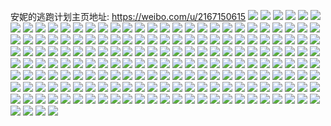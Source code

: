 安妮的逃跑计划主页地址: https://weibo.com/u/2167150615 
![](https://wx4.sinaimg.cn/mw2000/812c1817gy1h92iwgzgzdj20u0191gvp.jpg) 
![](https://wx4.sinaimg.cn/mw2000/812c1817gy1h908vga8j5j21400u0wml.jpg) 
![](https://wx4.sinaimg.cn/mw2000/812c1817gy1h908vgn01qj20u0140qh7.jpg) 
![](https://wx4.sinaimg.cn/mw2000/812c1817gy1h908vhmbwyj20u0140n5a.jpg) 
![](https://wx4.sinaimg.cn/mw2000/812c1817gy1h908vhxyzqj20u014045j.jpg) 
![](https://wx4.sinaimg.cn/mw2000/812c1817gy1h908vfxkeqj20u0140wnh.jpg) 
![](https://wx4.sinaimg.cn/mw2000/812c1817gy1h8xybv8879j20u014048w.jpg) 
![](https://wx4.sinaimg.cn/mw2000/812c1817gy1h8xybuulmpj20u0140agw.jpg) 
![](https://wx4.sinaimg.cn/mw2000/812c1817gy1h8wopukr1wj20u00u0tcu.jpg) 
![](https://wx4.sinaimg.cn/mw2000/812c1817gy1h8qinzize3j21400u0wnd.jpg) 
![](https://wx4.sinaimg.cn/mw2000/812c1817gy1h8qio00sxfj20u0140dob.jpg) 
![](https://wx4.sinaimg.cn/mw2000/812c1817gy1h8qcoqpau0j20u60u043l.jpg) 
![](https://wx4.sinaimg.cn/mw2000/812c1817gy1h8n7cms3gcj20u00wh0zl.jpg) 
![](https://wx4.sinaimg.cn/mw2000/812c1817gy1h8n7dpres9j20u00vhwo5.jpg) 
![](https://wx4.sinaimg.cn/mw2000/812c1817gy1h8n8vtc70kj20u0140gxd.jpg) 
![](https://wx4.sinaimg.cn/mw2000/812c1817gy1h8kimh1jcjj20u00u0tgk.jpg) 
![](https://wx4.sinaimg.cn/mw2000/812c1817gy1h8kimgq67gj20uy0u0dna.jpg) 
![](https://wx4.sinaimg.cn/mw2000/812c1817gy1h8kimhb6ibj20u00u0wm3.jpg) 
![](https://wx4.sinaimg.cn/mw2000/812c1817gy1h8jne27o1cj21sx0u0wm2.jpg) 
![](https://wx4.sinaimg.cn/mw2000/812c1817gy1h8jeef92f5j20u0140gxn.jpg) 
![](https://wx4.sinaimg.cn/mw2000/812c1817gy1h8jehd51qej20u00rrn33.jpg) 
![](https://wx4.sinaimg.cn/mw2000/812c1817gy1h8iji61b9aj20u0140n3y.jpg) 
![](https://wx4.sinaimg.cn/mw2000/812c1817gy1h8iji7eljlj20u0140ag7.jpg) 
![](https://wx4.sinaimg.cn/mw2000/812c1817gy1h8ijibzf3fj20u0140tes.jpg) 
![](https://wx4.sinaimg.cn/mw2000/812c1817gy1h8bxfky23jj21400u0n4z.jpg) 
![](https://wx4.sinaimg.cn/mw2000/812c1817gy1h8bxjdty16j20u0140dkc.jpg) 
![](https://wx4.sinaimg.cn/mw2000/812c1817gy1h8bxfjd1syj20u0140q4y.jpg) 
![](https://wx4.sinaimg.cn/mw2000/812c1817gy1h88dkyj3axj20u016a11z.jpg) 
![](https://wx4.sinaimg.cn/mw2000/812c1817gy1h83urle7ijj20u019044r.jpg) 
![](https://wx4.sinaimg.cn/mw2000/812c1817gy1h83urjha5rj20u0140gvv.jpg) 
![](https://wx4.sinaimg.cn/mw2000/812c1817gy1h83urjuiafj20u014079f.jpg) 
![](https://wx4.sinaimg.cn/mw2000/812c1817gy1h83url2tlfj20u0190wln.jpg) 
![](https://wx4.sinaimg.cn/mw2000/812c1817gy1h83urm1lqjj20u0140tfr.jpg) 
![](https://wx4.sinaimg.cn/mw2000/812c1817gy1h83urlq9dlj20u01407an.jpg) 
![](https://wx4.sinaimg.cn/mw2000/812c1817gy1h83urkbv4rj21400u0108.jpg) 
![](https://wx4.sinaimg.cn/mw2000/812c1817gy1h83uriuckrj20u0140wlx.jpg) 
![](https://wx4.sinaimg.cn/mw2000/812c1817gy1h83uscqqzxj20u0140gtz.jpg) 
![](https://wx4.sinaimg.cn/mw2000/812c1817gy1h82d32s7d1j20u01sx191.jpg) 
![](https://wx4.sinaimg.cn/mw2000/812c1817gy1h82d2wktgej20u01sxdv5.jpg) 
![](https://wx4.sinaimg.cn/mw2000/812c1817gy1h7z87h9os9j20u014047u.jpg) 
![](https://wx4.sinaimg.cn/mw2000/812c1817gy1h7z88zs51dj20u00u07bl.jpg) 
![](https://wx4.sinaimg.cn/mw2000/812c1817gy1h7z84mvzcdj20u01407bj.jpg) 
![](https://wx4.sinaimg.cn/mw2000/812c1817gy1h7z84oldnrj20u0140tii.jpg) 
![](https://wx4.sinaimg.cn/mw2000/812c1817gy1h7ulul84dkj20u0140q7q.jpg) 
![](https://wx4.sinaimg.cn/mw2000/812c1817gy1h7tzzf5kv1j20u00vmn3c.jpg) 
![](https://wx4.sinaimg.cn/mw2000/812c1817gy1h7u00di4fvj20u00o042b.jpg) 
![](https://wx4.sinaimg.cn/mw2000/812c1817gy1h7u06eqjrtj20ru0v943g.jpg) 
![](https://wx4.sinaimg.cn/mw2000/812c1817gy1h7sffvmzk1j21400u00zk.jpg) 
![](https://wx4.sinaimg.cn/mw2000/812c1817gy1h7sffwgt6oj21400u0tek.jpg) 
![](https://wx4.sinaimg.cn/mw2000/812c1817gy1h7sfnefhrhj20u0140wkq.jpg) 
![](https://wx4.sinaimg.cn/mw2000/812c1817gy1h7qpme3m9jj20u012q7cx.jpg) 
![](https://wx4.sinaimg.cn/mw2000/812c1817gy1h7qpmi5u6bj20u012uai5.jpg) 
![](https://wx4.sinaimg.cn/mw2000/812c1817gy1h7q1jlc08gj211m0u0wh1.jpg) 
![](https://wx4.sinaimg.cn/mw2000/812c1817gy1h7nriabm5ej20u0080t94.jpg) 
![](https://wx4.sinaimg.cn/mw2000/812c1817gy1h7neli0lr5j20u01sxqby.jpg) 
![](https://wx4.sinaimg.cn/mw2000/812c1817gy1h7maabsm04j20u00wuwgf.jpg) 
![](https://wx4.sinaimg.cn/mw2000/812c1817gy1h7m5xrqmnlj20u014j468.jpg) 
![](https://wx4.sinaimg.cn/mw2000/812c1817gy1h7l4rp2h0qj20u01407ce.jpg) 
![](https://wx4.sinaimg.cn/mw2000/812c1817gy1h7l4rnlf2cj20u00u0gqm.jpg) 
![](https://wx4.sinaimg.cn/mw2000/812c1817gy1h7l4rqmat7j20u0140gvy.jpg) 
![](https://wx4.sinaimg.cn/mw2000/812c1817gy1h7l4rsgu3pj20u014010i.jpg) 
![](https://wx4.sinaimg.cn/mw2000/812c1817gy1h7l4rtzhgzj21400u0doa.jpg) 
![](https://wx4.sinaimg.cn/mw2000/812c1817gy1h7l4s0omraj20u0140gub.jpg) 
![](https://wx4.sinaimg.cn/mw2000/812c1817gy1h7kpc8a42lj20u0140dq1.jpg) 
![](https://wx4.sinaimg.cn/mw2000/812c1817gy1h7kpccdh6mj20u0140k1d.jpg) 
![](https://wx4.sinaimg.cn/mw2000/812c1817gy1h7kpcbrxevj20u014047t.jpg) 
![](https://wx4.sinaimg.cn/mw2000/812c1817gy1h7kpc8xymlj21400u078l.jpg) 
![](https://wx4.sinaimg.cn/mw2000/812c1817gy1h7kpc9klqrj21400u0aen.jpg) 
![](https://wx4.sinaimg.cn/mw2000/812c1817gy1h7kpca9w1lj20u0140n58.jpg) 
![](https://wx4.sinaimg.cn/mw2000/812c1817gy1h7kpce45xqj213w0u043r.jpg) 
![](https://wx4.sinaimg.cn/mw2000/812c1817gy1h7kpcdkaz9j21400u0tir.jpg) 
![](https://wx4.sinaimg.cn/mw2000/812c1817gy1h7kpccxphlj20u0124aff.jpg) 
![](https://wx4.sinaimg.cn/mw2000/812c1817gy1h7egvhnrpcj20u01sxq7p.jpg) 
![](https://wx4.sinaimg.cn/mw2000/812c1817gy1h7egvi6bkyj20u00liwg3.jpg) 
![](https://wx4.sinaimg.cn/mw2000/812c1817gy1h7e3vo2rhbj20u01400vq.jpg) 
![](https://wx4.sinaimg.cn/mw2000/812c1817gy1h7e3m5aoh9j20u0140n5m.jpg) 
![](https://wx4.sinaimg.cn/mw2000/812c1817gy1h7e3m4cauoj20u0140adi.jpg) 
![](https://wx4.sinaimg.cn/mw2000/812c1817gy1h7e3m36q5wj20u0140q60.jpg) 
![](https://wx4.sinaimg.cn/mw2000/812c1817gy1h7d4fdmwqvj20u0140474.jpg) 
![](https://wx4.sinaimg.cn/mw2000/812c1817gy1h7d4feu5zgj20u01407c4.jpg) 
![](https://wx4.sinaimg.cn/mw2000/812c1817gy1h7d4fcy151j20u0140dnu.jpg) 
![](https://wx4.sinaimg.cn/mw2000/812c1817gy1h7cqch0fcnj20u01sxjwn.jpg) 
![](https://wx4.sinaimg.cn/mw2000/812c1817gy1h7bmojekr3j20u011x10g.jpg) 
![](https://wx4.sinaimg.cn/mw2000/812c1817gy1h77eay3b9ej20u0140q8g.jpg) 
![](https://wx4.sinaimg.cn/mw2000/812c1817gy1h76xbu2sfhj21910u0tov.jpg) 
![](https://wx4.sinaimg.cn/mw2000/812c1817gy1h76xbwhaktj20u014h14q.jpg) 
![](https://wx4.sinaimg.cn/mw2000/812c1817gy1h76xc427kvj21400u0q9v.jpg) 
![](https://wx4.sinaimg.cn/mw2000/812c1817gy1h76xc75epxj21910u0ww5.jpg) 
![](https://wx4.sinaimg.cn/mw2000/812c1817gy1h76xc909vsj20u014j0zf.jpg) 
![](https://wx4.sinaimg.cn/mw2000/812c1817gy1h76xc2izmmj20u0100gyl.jpg) 
![](https://wx4.sinaimg.cn/mw2000/812c1817gy1h76xcb46msj21400u0aha.jpg) 
![](https://wx4.sinaimg.cn/mw2000/812c1817gy1h76xby9t4vj20u013on50.jpg) 
![](https://wx4.sinaimg.cn/mw2000/812c1817gy1h76xc04unlj21400u011t.jpg) 
![](https://wx4.sinaimg.cn/mw2000/812c1817gy1h7515mg633j20u01sxted.jpg) 
![](https://wx4.sinaimg.cn/mw2000/812c1817gy1h72lk9hdswj20u01hc47o.jpg) 
![](https://wx4.sinaimg.cn/mw2000/812c1817gy1h72lk842khj20u014011p.jpg) 
![](https://wx4.sinaimg.cn/mw2000/812c1817gy1h72lv2gyewj20u01hdwpu.jpg) 
![](https://wx4.sinaimg.cn/mw2000/812c1817gy1h72lk6s5hzj20u00xs0z4.jpg) 
![](https://wx4.sinaimg.cn/mw2000/812c1817gy1h72lk767anj21400u0dof.jpg) 
![](https://wx4.sinaimg.cn/mw2000/812c1817gy1h72lk8l0nzj20u01407dl.jpg) 
![](https://wx4.sinaimg.cn/mw2000/812c1817gy1h72lqvnsicj20u014hwks.jpg) 
![](https://wx4.sinaimg.cn/mw2000/812c1817gy1h72lk7n9q0j20u01hctkz.jpg) 
![](https://wx4.sinaimg.cn/mw2000/812c1817gy1h72lk92fkoj20u01hcdps.jpg) 
![](https://wx4.sinaimg.cn/mw2000/812c1817gy1h71rc8lj73j20u01sxdlm.jpg) 
![](https://wx4.sinaimg.cn/mw2000/812c1817gy1h71amxlvg9j20u036n47a.jpg) 
![](https://wx4.sinaimg.cn/mw2000/812c1817gy1h71a3b3llej20u00yq0u0.jpg) 
![](https://wx4.sinaimg.cn/mw2000/812c1817gy1h71a3bk2alj20u01400uc.jpg) 
![](https://wx4.sinaimg.cn/mw2000/812c1817gy1h71a3ak90cj20u035c476.jpg) 
![](https://wx4.sinaimg.cn/mw2000/812c1817gy1h70i1559brj213z0tz0ze.jpg) 
![](https://wx4.sinaimg.cn/mw2000/812c1817gy1h70i0c4ncwj20u00miwlh.jpg) 
![](https://wx4.sinaimg.cn/mw2000/812c1817gy1h70i0diiknj20u0140dlo.jpg) 
![](https://wx4.sinaimg.cn/mw2000/812c1817gy1h70i0dzerdj20u0140jwq.jpg) 
![](https://wx4.sinaimg.cn/mw2000/812c1817gy1h70i0aybaaj20go0fljt0.jpg) 
![](https://wx4.sinaimg.cn/mw2000/812c1817gy1h6z5zfzx0rj20u0192gou.jpg) 
![](https://wx4.sinaimg.cn/mw2000/812c1817gy1h6xxd64tzmj20u014011m.jpg) 
![](https://wx4.sinaimg.cn/mw2000/812c1817gy1h6xxc17selj21hc0u0494.jpg) 
![](https://wx4.sinaimg.cn/mw2000/812c1817gy1h6xxc1qhdpj21400u0q9c.jpg) 
![](https://wx4.sinaimg.cn/mw2000/812c1817gy1h6vzus4jpaj21sx0u0doj.jpg) 
![](https://wx4.sinaimg.cn/mw2000/812c1817gy1h6vzuqim9xj21sx0u00zv.jpg) 
![](https://wx4.sinaimg.cn/mw2000/812c1817gy1h6sgm1by5vj20u01hcn3b.jpg) 
![](https://wx4.sinaimg.cn/mw2000/812c1817gy1h6sgs9ijghj20u01hctl6.jpg) 
![](https://wx4.sinaimg.cn/mw2000/812c1817gy1h6s5p31tvkj20u0140q66.jpg) 
![](https://wx4.sinaimg.cn/mw2000/812c1817gy1h6qx6sgbzxj20u0140dkg.jpg) 
![](https://wx4.sinaimg.cn/mw2000/812c1817gy1h6q79cwz31j20u0140gv8.jpg) 
![](https://wx4.sinaimg.cn/mw2000/812c1817gy1h6q7jc5a2wj20u0140ale.jpg) 
![](https://wx4.sinaimg.cn/mw2000/812c1817gy1h6q7kxgwt8j21400u0q4a.jpg) 
![](https://wx4.sinaimg.cn/mw2000/812c1817gy1h6q7i42v5lj20u0140750.jpg) 
![](https://wx4.sinaimg.cn/mw2000/812c1817gy1h6lk99pbw0j21sx0u045m.jpg) 
![](https://wx4.sinaimg.cn/mw2000/812c1817gy1h6imchnolnj20u0140763.jpg) 
![](https://wx4.sinaimg.cn/mw2000/812c1817gy1h6im8ljz6dj20u01sxjwt.jpg) 
![](https://wx4.sinaimg.cn/mw2000/812c1817gy1h6g9rrtigcj20u00tomxl.jpg) 
![](https://wx4.sinaimg.cn/mw2000/812c1817gy1h6g9tetvkjj20to0a4gm8.jpg) 
![](https://wx4.sinaimg.cn/mw2000/812c1817gy1h6f59qi9sfj20u01swgv9.jpg) 
![](https://wx4.sinaimg.cn/mw2000/812c1817gy1h6f5caczlfj20u01sw10w.jpg) 
![](https://wx4.sinaimg.cn/mw2000/812c1817gy1h6e6e107bbj20u0140n6l.jpg) 
![](https://wx4.sinaimg.cn/mw2000/812c1817gy1h6axu83y5tj20u0140n4t.jpg) 
![](https://wx4.sinaimg.cn/mw2000/812c1817gy1h6axu7o5qej20u01407ht.jpg) 
![](https://wx4.sinaimg.cn/mw2000/812c1817gy1h689zhup4nj20u0140wn9.jpg) 
![](https://wx4.sinaimg.cn/mw2000/812c1817gy1h689zikvlcj20u016cdpo.jpg) 
![](https://wx4.sinaimg.cn/mw2000/812c1817gy1h66fth0eomj20u01407bb.jpg) 
![](https://wx4.sinaimg.cn/mw2000/812c1817gy1h66fti10adj20u00v3gsk.jpg) 
![](https://wx4.sinaimg.cn/mw2000/812c1817gy1h66ftgn2xlj20u00zttgn.jpg) 
![](https://wx4.sinaimg.cn/mw2000/812c1817gy1h66ftg7chlj20u013q471.jpg) 
![](https://wx4.sinaimg.cn/mw2000/812c1817gy1h65wm1oyfij20u01sxadj.jpg) 
![](https://wx4.sinaimg.cn/mw2000/812c1817gy1h604p0cq49j20u0190djr.jpg) 
![](https://wx4.sinaimg.cn/mw2000/812c1817gy1h604oyla66j21320u0jwv.jpg) 
![](https://wx4.sinaimg.cn/mw2000/812c1817gy1h604ozlmz3j21400u0n3u.jpg) 
![](https://wx4.sinaimg.cn/mw2000/812c1817gy1h604oxjcljj20u014046d.jpg) 
![](https://wx4.sinaimg.cn/mw2000/812c1817gy1h604qan423j20u0140q8s.jpg) 
![](https://wx4.sinaimg.cn/mw2000/812c1817gy1h5srxe3yasj20u0140dhx.jpg) 
![](https://wx4.sinaimg.cn/mw2000/812c1817gy1h5srxeh97yj20u0140tar.jpg) 
![](https://wx4.sinaimg.cn/mw2000/812c1817gy1h5srxdogx2j20u0140gnk.jpg) 
![](https://wx4.sinaimg.cn/mw2000/812c1817gy1h5remfgircj20u01400zt.jpg) 
![](https://wx4.sinaimg.cn/mw2000/812c1817gy1h5ooi17c4gj20u00u0gsx.jpg) 
![](https://wx4.sinaimg.cn/mw2000/812c1817gy1h5mj8iny4vj21sx0u0qac.jpg) 
![](https://wx4.sinaimg.cn/mw2000/812c1817gy1h5l7kfvfylj20u014046r.jpg) 
![](https://wx4.sinaimg.cn/mw2000/812c1817gy1h5laug681bj20u0140gqt.jpg) 
![](https://wx4.sinaimg.cn/mw2000/812c1817gy1h5fwlvymu3j20u01407h3.jpg) 
![](https://wx4.sinaimg.cn/mw2000/812c1817gy1h5djvumqv3j21400u07gd.jpg) 
![](https://wx4.sinaimg.cn/mw2000/812c1817gy1h5djvt0m96j21400u0wnv.jpg) 
![](https://wx4.sinaimg.cn/mw2000/812c1817gy1h5djvwrz7dj20u60u0jvq.jpg) 
![](https://wx4.sinaimg.cn/mw2000/812c1817gy1h5djvwefi2j20w50u0ail.jpg) 
![](https://wx4.sinaimg.cn/mw2000/812c1817gy1h5djvxj01oj21400u0qcp.jpg) 
![](https://wx4.sinaimg.cn/mw2000/812c1817gy1h5djvydw29j20vs0u043w.jpg) 
![](https://wx4.sinaimg.cn/mw2000/812c1817gy1h5d2je2j0yj20zo0nf428.jpg) 
![](https://wx4.sinaimg.cn/mw2000/812c1817gy1h593accrlhj21sx0u0gu6.jpg) 
![](https://wx4.sinaimg.cn/mw2000/812c1817gy1h58fzjqfbkj20t307ywf9.jpg) 
![](https://wx4.sinaimg.cn/mw2000/812c1817gy1h58fynjbkmj20tz08ttaa.jpg) 
![](https://wx4.sinaimg.cn/mw2000/812c1817gy1h58g0nyg8aj20tb0ijq4e.jpg) 
![](https://wx4.sinaimg.cn/mw2000/812c1817gy1h50vd3rrbkj20u014ganj.jpg) 
![](https://wx4.sinaimg.cn/mw2000/812c1817gy1h4v3eaiqkgj20u015en2y.jpg) 
![](https://wx4.sinaimg.cn/mw2000/812c1817gy1h4v3ecelc9j20u0140te8.jpg) 
![](https://wx4.sinaimg.cn/mw2000/812c1817gy1h4v3ed7h0fj20u0141whv.jpg) 
![](https://wx4.sinaimg.cn/mw2000/812c1817gy1h4s7fk87hyj20u01sxtfa.jpg) 
![](https://wx4.sinaimg.cn/mw2000/812c1817gy1h4s6wwlpfaj20u0140do6.jpg) 
![](https://wx4.sinaimg.cn/mw2000/812c1817gy1h4s6wvw1f0j20u0140qa8.jpg) 
![](https://wx4.sinaimg.cn/mw2000/812c1817gy1h4s6wwz0lyj20u014046g.jpg) 
![](https://wx4.sinaimg.cn/mw2000/812c1817gy1h4s6wxf375j20u01407c0.jpg) 
![](https://wx4.sinaimg.cn/mw2000/812c1817gy1h4s6wy0kkaj20u0140qbd.jpg) 
![](https://wx4.sinaimg.cn/mw2000/812c1817gy1h4qadxazs3j20u01swqat.jpg) 
![](https://wx4.sinaimg.cn/mw2000/812c1817gy1h4mxl5noilj212s0u0dne.jpg) 
![](https://wx4.sinaimg.cn/mw2000/812c1817gy1h4bi4oyxi4j21400u0goy.jpg) 
![](https://wx4.sinaimg.cn/mw2000/812c1817gy1h46u01rgu8j20s735s79g.jpg) 
![](https://wx4.sinaimg.cn/mw2000/812c1817gy1h3texd6kpbj20u014044s.jpg) 
![](https://wx4.sinaimg.cn/mw2000/812c1817gy1h3ltbh717fj20u00u0wni.jpg) 
